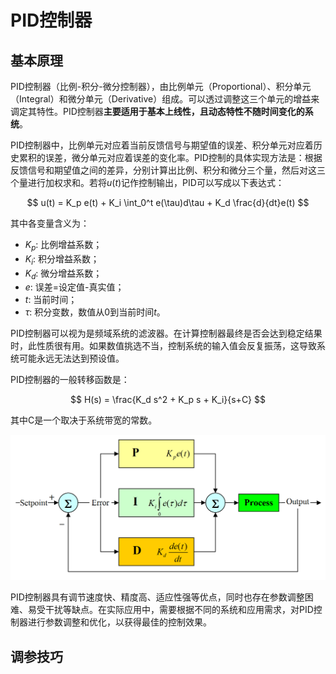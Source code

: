 # PID控制器

## 基本原理

PID控制器（比例-积分-微分控制器），由比例单元（Proportional）、积分单元（Integral）和微分单元（Derivative）组成。可以透过调整这三个单元的增益来调定其特性。PID控制器**主要适用于基本上线性，且动态特性不随时间变化的系统**。

PID控制器中，比例单元对应着当前反馈信号与期望值的误差、积分单元对应着历史累积的误差，微分单元对应着误差的变化率。PID控制的具体实现方法是：根据反馈信号和期望值之间的差异，分别计算出比例、积分和微分三个量，然后对这三个量进行加权求和。若将$u(t)$记作控制输出，PID可以写成以下表达式：

$$
u(t) = K_p e(t) + K_i \int_0^t e(\tau)d\tau + K_d \frac{d}{dt}e(t)
$$

其中各变量含义为：

- $K_p$: 比例增益系数；
- $K_i$: 积分增益系数；
- $K_d$: 微分增益系数；
- $e$: 误差=设定值-真实值；
- $t$: 当前时间；
- $\tau$: 积分变数，数值从0到当前时间$t$。

PID控制器可以视为是频域系统的滤波器。在计算控制器最终是否会达到稳定结果时，此性质很有用。如果数值挑选不当，控制系统的输入值会反复振荡，这导致系统可能永远无法达到预设值。

PID控制器的一般转移函数是：

$$
H(s) = \frac{K_d s^2 + K_p s + K_i}{s+C}
$$

其中C是一个取决于系统带宽的常数。

![PID控制器](./imgs/mechanism/PID.png)

PID控制器具有调节速度快、精度高、适应性强等优点，同时也存在参数调整困难、易受干扰等缺点。在实际应用中，需要根据不同的系统和应用需求，对PID控制器进行参数调整和优化，以获得最佳的控制效果。

## 调参技巧

